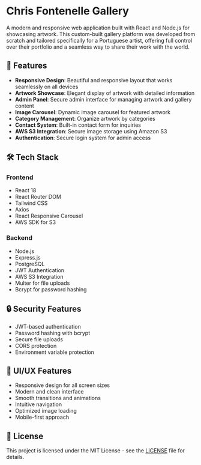 # Chris Fontenelle Gallery

A modern and responsive web application built with React and Node.js for showcasing artwork. This custom-built gallery platform was developed from scratch and tailored specifically for a Portuguese artist, offering full control over their portfolio and a seamless way to share their work with the world.
## 🌟 Features

- **Responsive Design**: Beautiful and responsive layout that works seamlessly on all devices
- **Artwork Showcase**: Elegant display of artwork with detailed information
- **Admin Panel**: Secure admin interface for managing artwork and gallery content
- **Image Carousel**: Dynamic image carousel for featured artwork
- **Category Management**: Organize artwork by categories
- **Contact System**: Built-in contact form for inquiries
- **AWS S3 Integration**: Secure image storage using Amazon S3
- **Authentication**: Secure login system for admin access

## 🛠️ Tech Stack

### Frontend
- React 18
- React Router DOM
- Tailwind CSS
- Axios
- React Responsive Carousel
- AWS SDK for S3

### Backend
- Node.js
- Express.js
- PostgreSQL
- JWT Authentication
- AWS S3 Integration
- Multer for file uploads
- Bcrypt for password hashing


## 🔒 Security Features

- JWT-based authentication
- Password hashing with bcrypt
- Secure file uploads
- CORS protection
- Environment variable protection

## 🎨 UI/UX Features

- Responsive design for all screen sizes
- Modern and clean interface
- Smooth transitions and animations
- Intuitive navigation
- Optimized image loading
- Mobile-first approach


## 📝 License

This project is licensed under the MIT License - see the [LICENSE](LICENSE) file for details.


